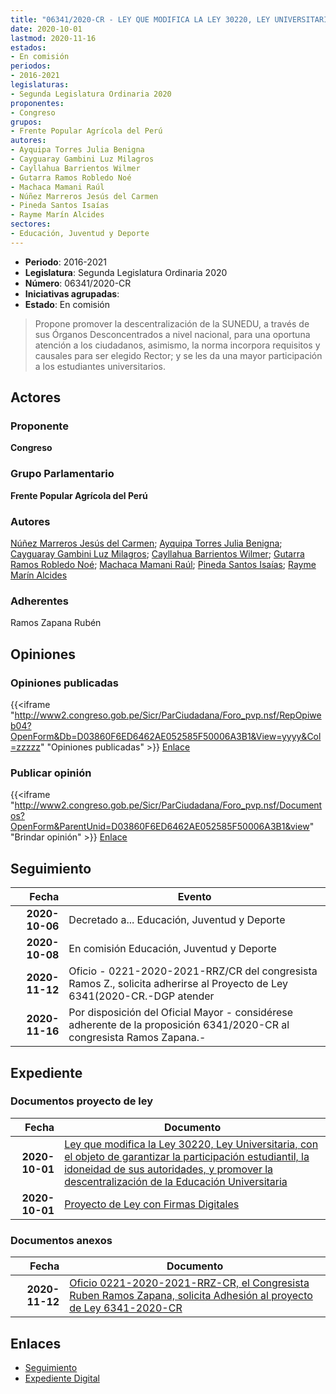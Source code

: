 ```yaml
---
title: "06341/2020-CR - LEY QUE MODIFICA LA LEY 30220, LEY UNIVERSITARIA CON EL OBJETO DE GARANTIZAR LA PARTICIPACIÓN ESTUDIANTIL, LA IDONEIDAD DE SUS AUTORIDADES, Y PROMOVER LA DESCENTRALIZACIÓN DE LA EDUCACIÓN UNIVERSITARIA"
date: 2020-10-01
lastmod: 2020-11-16
estados:
- En comisión
periodos:
- 2016-2021
legislaturas:
- Segunda Legislatura Ordinaria 2020
proponentes:
- Congreso
grupos:
- Frente Popular Agrícola del Perú
autores:
- Ayquipa Torres Julia Benigna
- Cayguaray Gambini Luz Milagros
- Cayllahua Barrientos Wilmer
- Gutarra Ramos Robledo Noé
- Machaca Mamani Raúl
- Núñez Marreros Jesús del Carmen
- Pineda Santos Isaías
- Rayme Marín Alcides
sectores:
- Educación, Juventud y Deporte
---
```

- **Periodo**: 2016-2021
- **Legislatura**: Segunda Legislatura Ordinaria 2020
- **Número**: 06341/2020-CR
- **Iniciativas agrupadas**: 
- **Estado**: En comisión

> Propone promover la descentralización de la SUNEDU, a través de sus Órganos Desconcentrados a nivel nacional, para una oportuna atención a los ciudadanos, asimismo, la norma incorpora requisitos y causales para ser elegido Rector; y se les da una mayor participación a los estudiantes universitarios.


## Actores

### Proponente

**Congreso**

### Grupo Parlamentario

**Frente Popular Agrícola del Perú**

### Autores

[Núñez Marreros Jesús del Carmen](mailto:mailto:jnunez@congreso.gob.pe); [Ayquipa Torres Julia Benigna](mailto:mailto:jayquipa@congreso.gob.pe); [Cayguaray Gambini Luz Milagros](mailto:mailto:lcayguaray@congreso.gob.pe); [Cayllahua Barrientos Wilmer](mailto:mailto:wcayllahua@congreso.gob.pe); [Gutarra Ramos Robledo Noé](mailto:mailto:rgutarra@congreso.gob.pe); [Machaca Mamani Raúl](mailto:mailto:rmachaca@congreso.gob.pe); [Pineda Santos Isaías](mailto:mailto:ipineda@congreso.gob.pe); [Rayme Marín Alcides](mailto:mailto:arayme@congreso.gob.pe)

### Adherentes

Ramos Zapana Rubén

## Opiniones

### Opiniones publicadas

{{<iframe "http://www2.congreso.gob.pe/Sicr/ParCiudadana/Foro_pvp.nsf/RepOpiweb04?OpenForm&Db=D03860F6ED6462AE052585F50006A3B1&View=yyyy&Col=zzzzz" "Opiniones publicadas" >}}
[Enlace](http://www2.congreso.gob.pe/Sicr/ParCiudadana/Foro_pvp.nsf/RepOpiweb04?OpenForm&Db=D03860F6ED6462AE052585F50006A3B1&View=yyyy&Col=zzzzz)

### Publicar opinión

{{<iframe "http://www2.congreso.gob.pe/Sicr/ParCiudadana/Foro_pvp.nsf/Documentos?OpenForm&ParentUnid=D03860F6ED6462AE052585F50006A3B1&view" "Brindar opinión" >}}
[Enlace](http://www2.congreso.gob.pe/Sicr/ParCiudadana/Foro_pvp.nsf/Documentos?OpenForm&ParentUnid=D03860F6ED6462AE052585F50006A3B1&view)


## Seguimiento

| Fecha | Evento |
|------:|--------|
| **2020-10-06** | Decretado a... Educación, Juventud y Deporte |
| **2020-10-08** | En comisión Educación, Juventud y Deporte |
| **2020-11-12** | Oficio - 0221-2020-2021-RRZ/CR del congresista Ramos Z., solicita adherirse al Proyecto de Ley 6341(2020-CR.-DGP atender |
| **2020-11-16** | Por disposición del Oficial Mayor - considérese adherente de la proposición 6341/2020-CR al congresista Ramos Zapana.- |

## Expediente

### Documentos proyecto de ley

| Fecha | Documento |
|------:|-----------|
| **2020-10-01** | [Ley que modifica la Ley 30220, Ley Universitaria, con el objeto de garantizar la participación estudiantil, la idoneidad de sus autoridades, y promover la descentralización de la Educación Universitaria](https://leyes.congreso.gob.pe/Documentos/2016_2021/Proyectos_de_Ley_y_de_Resoluciones_Legislativas/PL06341-20201001.pdf) |
| **2020-10-01** | [Proyecto de Ley con Firmas Digitales](http://www.leyes.congreso.gob.pe/Documentos/2016_2021/Proyectos_de_Ley_y_de_Resoluciones_Legislativas/Proyectos_Firmas_digitales/PL06341.pdf) |

### Documentos anexos

| Fecha | Documento |
|------:|-----------|
| **2020-11-12** | [Oficio 0221-2020-2021-RRZ-CR, el Congresista Ruben Ramos Zapana, solicita Adhesión al proyecto de Ley 6341-2020-CR](https://leyes.congreso.gob.pe/Documentos/2016_2021/Adhesiones/Proyectos_de_Ley/OFICIO-0221-2020-2021-RRZ-CR.pdf) |

## Enlaces

- [Seguimiento](http://www2.congreso.gob.pe/Sicr/TraDocEstProc/CLProLey2016.nsf/f7fff46988ca05b1052578e100829cc7/c572812df8632c36052585f5006fc816?OpenDocument)
- [Expediente Digital](http://www2.congreso.gob.pe/Sicr/TraDocEstProc/Expvirt_2011.nsf/visbusqptramdoc1621/06341?opendocument)

